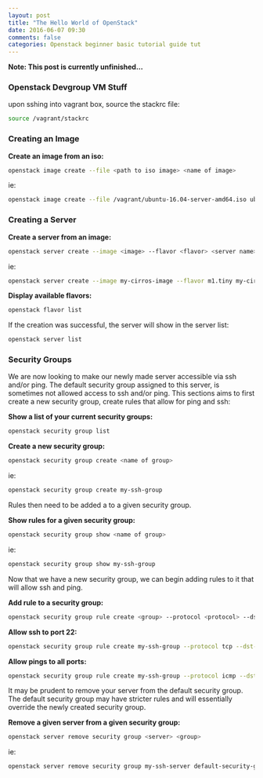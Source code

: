 ```yaml
---
layout: post
title: "The Hello World of OpenStack"
date: 2016-06-07 09:30
comments: false
categories: Openstack beginner basic tutorial guide tut
---
```


**Note: This post is currently unfinished...**

### Openstack Devgroup VM Stuff
upon sshing into vagrant box, source the stackrc file:
```bash
source /vagrant/stackrc
```

### Creating an Image
**Create an image from an iso:**
```bash
openstack image create --file <path to iso image> <name of image>
```
ie:
```bash
openstack image create --file /vagrant/ubuntu-16.04-server-amd64.iso ubuntu-server-image
```

### Creating a Server
**Create a server from an image:**
```bash
openstack server create --image <image> --flavor <flavor> <server name>
```
ie:
```bash
openstack server create --image my-cirros-image --flavor m1.tiny my-cirros-server
```

**Display available flavors:**
```bash
openstack flavor list
```

If the creation was successful, the server will show in the server list:
```bash
openstack server list
```

### Security Groups
We are now looking to make our newly made server accessible via ssh and/or ping. 
The default security group assigned to this server, is sometimes not allowed access to ssh and/or ping. 
This sections aims to first create a new security group, create rules that allow for ping and ssh:

**Show a list of your current security groups:**
```bash
openstack security group list
```

**Create a new security group:**
```bash
openstack security group create <name of group>
```
ie:
```bash
openstack security group create my-ssh-group
```
Rules then need to be added a to a given security group. 

**Show rules for a given security group:**
```bash
openstack security group show <name of group>
```
ie:
```bash
openstack security group show my-ssh-group
```
Now that we have a new security group, we can begin adding rules to it that will allow ssh and ping.

**Add rule to a security group:**
```bash
openstack security group rule create <group> --protocol <protocol> --dst-port <port-range>
```

**Allow ssh to port 22:**
```bash
openstack security group rule create my-ssh-group --protocol tcp --dst-port 22:22
```

**Allow pings to all ports:**
```bash
openstack security group rule create my-ssh-group --protocol icmp --dst-port -1:-1
```

It may be prudent to remove your server from the default security group.
The default security group may have stricter rules and will essentially override the newly created security group.

**Remove a given server from a given security group:**
```bash
openstack server remove security group <server> <group>
```
ie:
```bash
openstack server remove security group my-ssh-server default-security-group
```

